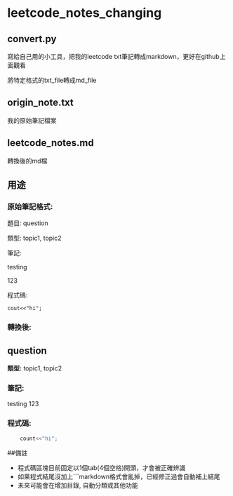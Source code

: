 # leetcode_notes_changing

## convert.py

寫給自己用的小工具，把我的leetcode txt筆記轉成markdown，更好在github上面觀看

將特定格式的txt_file轉成md_file

## origin_note.txt

我的原始筆記檔案

## leetcode_notes.md

轉換後的md檔

## 用途

### 原始筆記格式:

題目: question

類型: topic1, topic2

筆記:

testing

123

程式碼:

    cout<<"hi";

### 轉換後:

## question
**類型:** topic1, topic2
### 筆記:
testing
123
### 程式碼:
```cpp
    count<<"hi";

```

##備註

- 程式碼區塊目前固定以1個tab(4個空格)開頭，才會被正確辨識
- 如果程式結尾沒加上\`\`\`markdown格式會亂掉，已經修正過會自動補上結尾
- 未來可能會在增加目錄, 自動分類或其他功能
